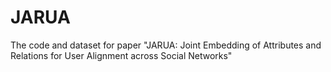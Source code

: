 # JARUA
The code and dataset for paper "JARUA: Joint Embedding of Attributes and Relations for User Alignment across Social Networks"

